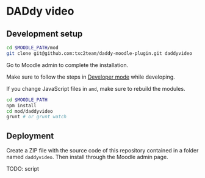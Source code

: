 # DADdy video #

## Development setup

```sh
cd $MOODLE_PATH/mod
git clone git@github.com:txc2team/daddy-moodle-plugin.git daddyvideo
```

Go to Moodle admin to complete the installation.

Make sure to follow the steps in [Developer mode](https://docs.moodle.org/dev/Developer_Mode) while developing.

If you change JavaScript files in `amd`, make sure to rebuild the modules.

```sh
cd $MOODLE_PATH
npm install
cd mod/daddyvideo
grunt # or grunt watch
```

## Deployment

Create a ZIP file with the source code of this repository contained in a folder named `daddyvideo`. Then install through the Moodle admin page. 

TODO: script
